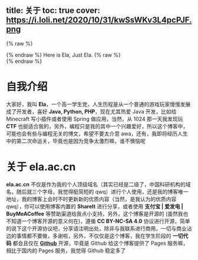 title: 关于
toc: true
cover: https://i.loli.net/2020/10/31/kwSsWKv3L4pcPJF.png
---

{% raw %}<div class="notification is-info">{% endraw %}
<i class="fas fa-home"></i> Here is Ela, Just Ela.
{% raw %}</div>{% endraw %}

# 自我介绍

大家好，我叫 **Ela**，一个高一学生党，人生历程是从一个普通的游戏玩家慢慢发展成了开发者，喜好 **Java, Python, PHP**，现在尤其热爱 Java 开发，比如给 Minecraft 写小插件或者使用 Spring 做应用，当然，从 1024 那一天我发现玩 **CTF** 也挺适合我的，另外，编程只是我的其中一个兴趣爱好，所以这个博客中，可能也会有些与编程无关的博文，希望不要太介意 awa，还有，我即将经历人生中的第二次命运关，毕竟也是因为竞争太激烈嘛，谁不懊恼呢

# 关于 **ela.ac.cn**

**ela.ac.cn** 不仅是作为我的个人顶级域名（其实已经是二级了，中国科研机构的域名，随后就三个字母，我觉得挺简短的 qwq）进行个人使用，还是我的博客唯一地址，我的博客上会时不时更新新的优质内容（当然，是我认为的优质内容qwq），你可以使用博客内置的 **ShareIt** 进行分享，或者使用 **支付宝 | 爱发电 | BuyMeACoffee** 等赞助渠道给我点小支持，另外，这个博客是开源的 (虽然我也不知道一个博客开源的意义何在)，遵循 **CC BY-NC-SA 4.0** 协议进行开源，简单的说下这个开源协议吧，分享请注明出处，除非与我联系进行商用，一切与商业沾边的事情都不要做，多谢啦，另外，不仅仅是这个博客，我在学生阶段的 **一切代码** 都会且仅在 **[Github](https://github.com/ElaBosak233)** 开源，毕竟是 Github 给这个博客提供了 Pages 服务嘛，相比于国内的 Pages 服务，我觉得 Github 稳定多了

